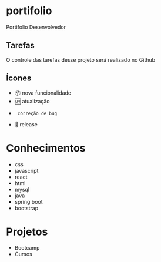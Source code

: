 # portifolio
Portifolio Desenvolvedor 

## Tarefas
O controle das tarefas desse projeto será realizado no Github


## Ícones

- :package: nova funcionalidade 
- :up: atualização
-      correção de bug
- :checkered_flag: release

# Conhecimentos

- css
- javascript
- react
- html
- mysql
- java
- spring boot
- bootstrap

# Projetos

- Bootcamp
- Cursos